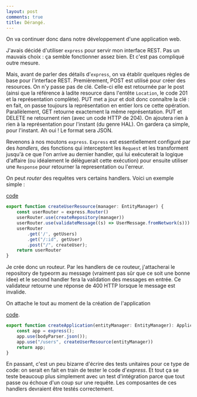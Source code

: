 ```yaml
---
layout: post
comments: true
title: Dérangé.
---
```


On va continuer donc dans notre développement d'une application web. 

J'avais décidé d'utiliser `express` pour servir mon interface REST. Pas un mauvais choix :  ça semble fonctionner assez bien.
Et c'est pas compliqué outre mesure.

Mais, avant de parler des détails d'`express`, on va établir quelques règles de base pour l'interface REST. Premièrement, 
POST est utilisé pour créer des resources. On n'y passe pas de clé. Celle-ci elle est retournée par le post (ainsi que la
référence à ladite resource dans l'entête `Location`, le code 201 et la représentation complète). PUT met a jour et doit donc connaître la clé : en fait, on passe toujours la représentation 
en entier lors ce cette opération. Parallèlement, GET retourne exactement la même représentation. PUT et DELETE ne retournent
rien (avec un code HTTP de 204). On ajoutera rien à rien à la représentation pour l'instant (du genre HAL). 
On gardera ça simple, pour l'instant.  Ah oui ! Le format sera JSON.      

Revenons à nos moutons `express`. `Express` est essentiellement configuré par des _handlers_, des fonctions qui 
interceptent les `Request` et les transforment jusqu'à ce que l'on arrive au dernier handler, qui lui exécuterait 
la logique d'affaire (ou idéalement le délèguerait cette exécution) pour ensuite utiliser une `Response` pour 
retourner la representation ou l'erreur.

On peut _router_ des requêtes vers certains handlers. Voici un exemple simple :

[code](https://github.com/jpbelang/cursus/blob/ad8fa3479e52712c04e34c31b9385b02501a9893/backend/src/main/js/resources/users.ts#L72)
```typescript
export function createUserResource(manager: EntityManager) {
    const userRouter = express.Router()
    userRouter.use(createRepository(manager))
    userRouter.use(validateMessage((s) => UserMessage.fromNetwork(s)))
    userRouter
        .get('/', getUsers)
        .get("/:id", getUser)
        .post("/", createUser);
    return userRouter
}
```

Je crée donc un routeur. Par les handlers de ce routeur, j'attacherai le repository de typeorm au message (vraiment 
pas sûr que ce soit une bonne idee) et le second handler fera la validation des messages en entrée. Ce validateur 
retourne une réponse de 400 HTTP lorsque le message est invalide.

On attache le tout au moment de la création de l'application 

[code](https://github.com/jpbelang/cursus/blob/ad8fa3479e52712c04e34c31b9385b02501a9893/backend/src/main/js/application.ts#L15).
```typescript
export function createApplication(entityManager: EntityManager): Application {
    const app = express();
    app.use(bodyParser.json());
    app.use("/users", createUserResource(entityManager))
    return app;
}
```
En passant, c'est un peu bizarre d'écrire des tests unitaires pour ce type de code: on serait en fait en train de 
tester le code d'_express_. Et tout ça se teste beaucoup plus simplement avec un test d'intégration parce que tout 
passe ou échoue d'un coup sur une requête.  Les composantes de ces handlers devraient être testés correctement.   